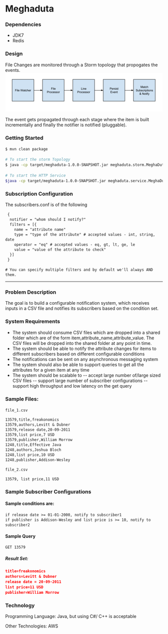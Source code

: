 # Meghaduta

### Dependencies
- JDK7
- Redis

### Design
File Changes are monitored through a Storm topology that propogates the events. 
![Meghaduta Storm Topology](https://raw.githubusercontent.com/ashwanthkumar/meghaduta/master/docs/storm_topology.png)

The event gets propagated through each stage where the item is built incrementally and finally the notifier is notified (pluggable).

### Getting Started
```bash
$ mvn clean package

# To start the storm Topology
$ java -cp target/meghaduta-1.0.0-SNAPSHOT.jar meghaduta.storm.MeghaDutaTopology

# To start the HTTP Service
$java -cp target/meghaduta-1.0.0-SNAPSHOT.jar meghaduta.service.MeghaDutaService -server
```

### Subscription Configuration
The subscribers.conf is of the following
```hocon
 {
  notifier = "whom should I notify?"
  filters = [{
    name = "attribute name"
    type = "type of the attribute" # accepted values - int, string, date
    operator = "eq" # accepted values - eq, gt, lt, ge, le
    value = "value of the attribute to check"
  }]
 }

# You can specify multiple filters and by default we'll always AND them.
```

<hr />

### Problem Description
The goal is to build a configurable notification system, which receives inputs in a CSV file and notifies its subscribers based on the condition set.

### System Requirements

- The system should consume CSV files which are dropped into a shared folder which are of the form item,attribute_name,attribute_value. The CSV files will be dropped into the shared folder at any point in time.
- The system should be able to notify the attribute changes for items to different subscribers based on different configurable conditions
- The notifications can be sent on any asynchronous messaging system
- The system should also be able to support queries to get all the attributes for a given item at any time
- The system should be scalable to
-- accept large number of/large sized CSV files
-- support large number of subscriber configurations
-- support high throughput and low latency on the get query

### Sample Files:

`file_1.csv`

```csv
13579,title,freakonomics
13579,authors,Levitt & Dubner
13579,release date,20-09-2011
13579,list price,7 USD
13579,publisher,William Morrow
1248,title,Effective Java
1248,authors,Joshua Bloch
1248,list price,10 USD
1248,publisher,Addison-Wesley
```

`file_2.csv`

```csv
13579, list price,11 USD
```

### Sample Subscriber Configurations

#### Sample conditions are: 
```
if release date >= 01-01-2000, notify to subscriber1 
if publisher is Addison-Wesley and list price is >= 10, notify to subscriber2
```

#### Sample Query
```
GET 13579
```

##### Result Set:
```json
title=freakonomics
authors=Levitt & Dubner
release date = 20-09-2011
list price=11 USD
publisher=William Morrow
````

### Technology

Programming Language: Java, but using C#/ C++ is acceptable 

Other Technologies: AWS
